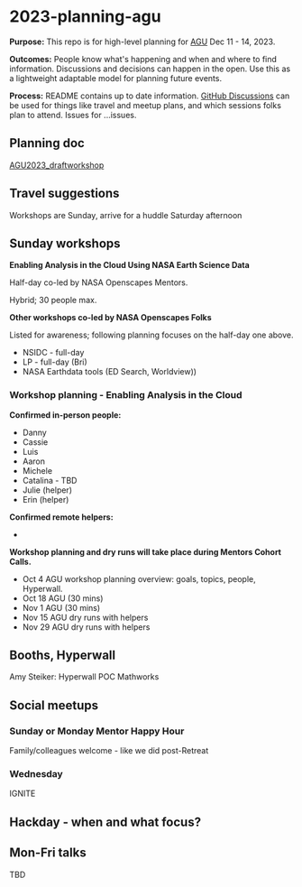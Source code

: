 # 2023-planning-agu

**Purpose:** This repo is for high-level planning for [AGU](https://www.agu.org/fall-meeting) Dec 11 - 14, 2023.

**Outcomes:** People know what's happening and when and where to find information. Discussions and decisions can happen in the open. Use this as a lightweight adaptable model for planning future events.

**Process:** README contains up to date information. [GitHub Discussions](https://github.com/NASA-Openscapes/2023-planning-agu/discussions) can be used for things like travel and meetup plans, and which sessions folks plan to attend. Issues for ...issues.

## Planning doc 

[AGU2023_draftworkshop](https://docs.google.com/document/d/1dOilx2mVi-HK4gout0SpYczyXpsZymL0h4bKaIQ-2ew/)

## Travel suggestions

Workshops are Sunday, arrive for a huddle Saturday afternoon

## Sunday workshops

**Enabling Analysis in the Cloud Using NASA Earth Science Data**

Half-day co-led by NASA Openscapes Mentors.

Hybrid; 30 people max.

**Other workshops co-led by NASA Openscapes Folks** 

Listed for awareness; following planning focuses on the half-day one above.

- NSIDC - full-day
- LP - full-day (Bri)
- NASA Earthdata tools (ED Search, Worldview))

### Workshop planning - Enabling Analysis in the Cloud

**Confirmed in-person people:** 
- Danny 
- Cassie
- Luis
- Aaron 
- Michele
- Catalina - TBD
- Julie (helper)
- Erin (helper)

**Confirmed remote helpers:**

- 

**Workshop planning and dry runs will take place during Mentors Cohort Calls.**

- Oct 4	AGU workshop planning overview: goals, topics, people, Hyperwall.		
- Oct 18	AGU (30 mins)		
- Nov 1	AGU (30 mins)	
- Nov 15	AGU dry runs with helpers	
- Nov 29	AGU dry runs with helpers

## Booths, Hyperwall

Amy Steiker: Hyperwall POC Mathworks

## Social meetups
### Sunday or Monday Mentor Happy Hour

Family/colleagues welcome - like we did post-Retreat

### Wednesday 

IGNITE

## Hackday - when and what focus?

## Mon-Fri talks

TBD

